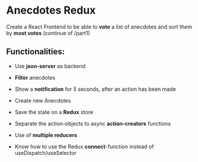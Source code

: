 # Anecdotes Redux

Create a React Frontend to be able to **vote** a list of anecdotes and sort them by **most votes** (continue of /part1)

## Functionalities:

- Use **json-server** as backend

- **Filter** anecdotes

- Show a **notification** for 5 seconds, after an action has been made

- Create new Anecdotes

- Save the state on a **Redux** store

- Separate the action-objects to async **action-creators** functions

- Use of **multiple reducers**

- Know how to use the Redux **connect**-function instead of useDispatch/useSelector